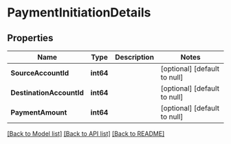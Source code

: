 # PaymentInitiationDetails

## Properties
Name | Type | Description | Notes
------------ | ------------- | ------------- | -------------
**SourceAccountId** | **int64** |  | [optional] [default to null]
**DestinationAccountId** | **int64** |  | [optional] [default to null]
**PaymentAmount** | **int64** |  | [optional] [default to null]

[[Back to Model list]](../README.md#documentation-for-models) [[Back to API list]](../README.md#documentation-for-api-endpoints) [[Back to README]](../README.md)

